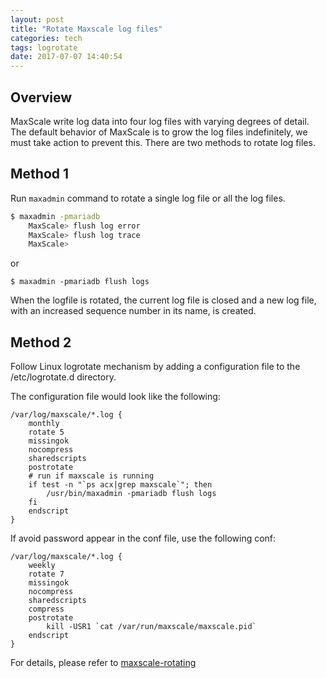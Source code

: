 ```yaml
---
layout: post
title: "Rotate Maxscale log files"
categories: tech
tags: logrotate
date: 2017-07-07 14:40:54
---
```


## Overview

MaxScale write log data into four log files with varying degrees of detail. The default behavior of MaxScale is to grow the log files indefinitely,
we must take action to prevent this.
There are two methods to rotate log files.

## Method 1

Run `maxadmin` command to rotate a single log file or all the log files.

```bash
$ maxadmin -pmariadb
    MaxScale> flush log error
    MaxScale> flush log trace
    MaxScale>
```

or 

`$ maxadmin -pmariadb flush logs`

When the logfile is rotated, the current log file is closed and a new log file, with an increased sequence number in its name, is created.

## Method 2

Follow Linux logrotate mechanism by adding a configuration file to the /etc/logrotate.d directory.

The configuration file would look like the following:

```
/var/log/maxscale/*.log {
	monthly
	rotate 5
	missingok
	nocompress
	sharedscripts
	postrotate
	# run if maxscale is running
	if test -n "`ps acx|grep maxscale`"; then
		/usr/bin/maxadmin -pmariadb flush logs
	fi
	endscript
}
```

If avoid password appear in the conf file, use the following conf:

```
/var/log/maxscale/*.log {
    weekly
    rotate 7
    missingok
    nocompress
    sharedscripts
    compress
    postrotate
        kill -USR1 `cat /var/run/maxscale/maxscale.pid` 
    endscript
}
```

For details, please refer to [maxscale-rotating](https://mariadb.com/kb/en/mariadb-enterprise/mariadb-maxscale-14/maxscale-administration-tutorial/#rotating)